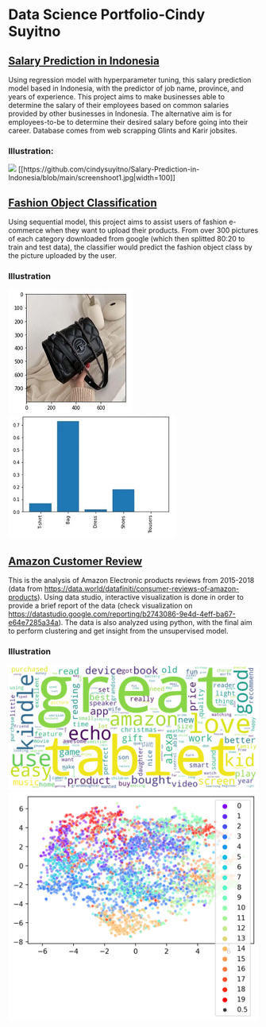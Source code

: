 # Data Science Portfolio-Cindy Suyitno

## [Salary Prediction in Indonesia](https://github.com/cindysuyitno/Salary-Prediction-in-Indonesia)
Using regression model with hyperparameter tuning, this salary prediction model based in Indonesia, with the predictor of job name, province, and years of experience. This project aims to make businesses able to determine the salary of their employees based on common salaries provided by other businesses in Indonesia. The alternative aim is for employees-to-be to determine their desired salary before going into their career. Database comes from web scrapping Glints and Karir jobsites.

### Illustration:
<img src="https://github.com/favicon.ico](https://github.com/cindysuyitno/Salary-Prediction-in-Indonesia/blob/main/screenshoot1.jpg" width="48">
[[https://github.com/cindysuyitno/Salary-Prediction-in-Indonesia/blob/main/screenshoot1.jpg|width=100]]

## [Fashion Object Classification](https://github.com/cindysuyitno/Fashion-Object-Classification)
Using sequential model, this project aims to assist users of fashion e-commerce when they want to upload their products. From over 300 pictures of each category downloaded from google (which then splitted 80:20 to train and test data), the classifier would predict the fashion object class by the picture uploaded by the user.

### Illustration
![alt text](https://github.com/cindysuyitno/Fashion-Object-Classification/blob/main/illustration1.jpg)
![alt text](https://github.com/cindysuyitno/Fashion-Object-Classification/blob/main/illustration2.jpg)

## [Amazon Customer Review](https://github.com/cindysuyitno/Amazon-Customer-Review-Analysis)
This is the analysis of Amazon Electronic products reviews from 2015-2018 (data from https://data.world/datafiniti/consumer-reviews-of-amazon-products). Using data studio, interactive visualization is done in order to provide a brief report of the data (check visualization on https://datastudio.google.com/reporting/b2743086-9e4d-4eff-ba67-e64e7285a34a). The data is also analyzed using python, with the final aim to perform clustering and get insight from the unsupervised model.

### Illustration
![alt text](https://github.com/cindysuyitno/Amazon-Customer-Review-Analysis/blob/main/AmazonReviewTextVisualization.png)
![alt text](https://github.com/cindysuyitno/Amazon-Customer-Review-Analysis/blob/main/Cluster%20illustration.png)
